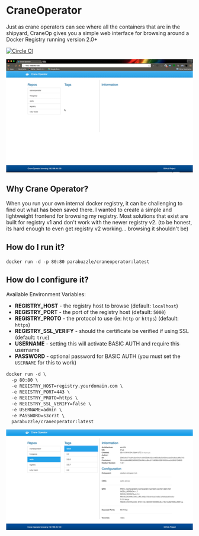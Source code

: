 # CraneOperator
Just as crane operators can see where all the containers that are in the shipyard, CraneOp gives you a simple web interface for browsing around a Docker Registry running version 2.0+

[![Circle CI](https://circleci.com/gh/parabuzzle/craneoperator.svg?style=svg)](https://circleci.com/gh/parabuzzle/craneoperator)

![screenshots/demo.gif](screenshots/demo.gif)

## Why Crane Operator?

When you run your own internal docker registry, it can be challenging to find out what has been saved there. I wanted to create a simple and lightweight frontend for browsing my registry. Most solutions that exist are built for registry v1 and don't work with the newer registry v2. (to be honest, its hard enough to even get registry v2 working... browsing it shouldn't be)

## How do I run it?

```
docker run -d -p 80:80 parabuzzle/craneoperator:latest
```

## How do I configure it?

Available Environment Variables:

  * **REGISTRY_HOST** - the registry host to browse (default: `localhost`)
  * **REGISTRY_PORT** - the port of the registry host (default: `5000`)
  * **REGISTRY_PROTO** - the protocol to use (ie: `http` or `https`) (default: `https`)
  * **REGISTRY_SSL_VERIFY** - should the certificate be verified if using SSL (default: `true`)
  * **USERNAME** - setting this will activate BASIC AUTH and require this username
  * **PASSWORD** - optional password for BASIC AUTH (you must set the `USERNAME` for this to work)

```
docker run -d \
  -p 80:80 \
  -e REGISTRY_HOST=registry.yourdomain.com \
  -e REGISTRY_PORT=443 \
  -e REGISTRY_PROTO=https \
  -e REGISTRY_SSL_VERIFY=false \
  -e USERNAME=admin \
  -e PASSWORD=s3cr3t \
  parabuzzle/craneoperator:latest
```

![screenshots/Crane_Operator.jpg](screenshots/Crane_Operator.jpg)
